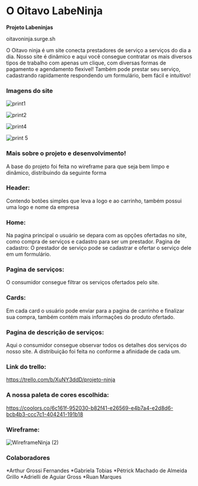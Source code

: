# O Oitavo LabeNinja

**Projeto Labeninjas**


oitavoninja.surge.sh

O Oitavo ninja é um site conecta prestadores de serviço a serviços do dia a dia.
Nosso site é dinâmico e aqui você consegue contratar os mais diversos tipos de trabalho com apenas um clique, com diversas formas de pagamento e agendamento flexivel!
Também pode prestar seu serviço, cadastrando rapidamente respondendo um formulário, bem fácil e intuitivo!

### Imagens do site

![print1](https://user-images.githubusercontent.com/104663103/177059373-5618378c-636d-41a9-8df4-c4055966c6c8.jpg)

![print2](https://user-images.githubusercontent.com/104663103/177059386-9de720af-3c85-4adb-a181-657820c147bb.jpg)


![print4](https://user-images.githubusercontent.com/104663103/177059389-6417241c-c3ff-48b0-b125-ed112c5b5698.jpg)


![print 5](https://user-images.githubusercontent.com/104663103/177059391-4bf66bc3-eff4-4647-9187-a787b8231d6a.jpg)


### Mais sobre o projeto e desenvolvimento!

A base do projeto foi feita no wireframe para que seja bem limpo e dinâmico, distribuindo da seguinte forma
### Header: 
Contendo botões simples que leva a logo e ao carrinho, também possui uma logo e nome da empresa
### Home: 
Na pagina principal o usuário se depara com as opções ofertadas no site, como compra de serviços e cadastro para ser um prestador.
Pagina de cadastro: O prestador de serviço pode se cadastrar e ofertar o serviço dele em um formulário.
### Pagina de serviços: 
O consumidor consegue filtrar os serviços ofertados pelo site.
### Cards: 
Em cada card o usuário pode enviar para a pagina de carrinho e finalizar sua compra, também contém mais informações do produto ofertado.
### Pagina de descrição de serviços: 
Aqui o consumidor consegue observar todos os detalhes dos serviços do nosso site.
A distribuição foi feita no conforme a afinidade de cada um.
### Link do trello:
https://trello.com/b/XuNY3ddD/projeto-ninja

### A nossa paleta de cores escolhida:
https://coolors.co/6c161f-952030-b82f41-e26569-e4b7a4-e2d8d6-bcb4b3-ccc7c1-404241-191b18
### Wireframe: 
![WireframeNinja (2)](https://user-images.githubusercontent.com/104742734/176277875-d3c11fec-d7fb-4ba7-8262-c5d43ffcc43a.jpg)


### Colaboradores

*Arthur Grossi Fernandes *Gabriela Tobias *Pétrick Machado de Almeida Grillo *Adrielli de Aguiar Gross *Ruan Marques
